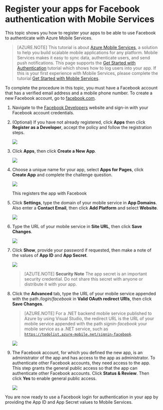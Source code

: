 <properties pageTitle="Register for Facebook authentication - Mobile Services" description="Learn how to use Facebook authentication in your Azure Mobile Services app." services="mobile-services" documentationCenter="" authors="ggailey777" manager="dwrede" editor=""/>

<tags ms.service="mobile-services" ms.workload="mobile" ms.tgt_pltfrm="mobile-multiple" ms.devlang="multiple" ms.topic="article" ms.date="11/21/2014" ms.author="glenga"/>

# Register your apps for Facebook authentication with Mobile Services

This topic shows you how to register your apps to be able to use Facebook to authenticate with Azure Mobile Services. 

> [AZURE.NOTE] This tutorial is about [Azure Mobile Services], a solution to help you build scalable mobile applications for any platform. Mobile Services makes it easy to sync data, authenticate users, and send push notifications. This page supports the <a href="http://azure.microsoft.com/en-us/documentation/articles/mobile-services-ios-get-started-users/">Get Started with Authentication</a> tutorial which shows how to log users into your app. If this is your first experience with Mobile Services, please complete the tutorial <a href="http://azure.microsoft.com/en-us/documentation/articles/mobile-services-ios-get-started/">Get Started with Mobile Services</a>.
	
To complete the procedure in this topic, you must have a Facebook account that has a verified email address and a mobile phone number. To create a new Facebook account, go to <a href="http://go.microsoft.com/fwlink/p/?LinkId=268285" target="_blank">facebook.com</a>.

1. Navigate to the <a href="http://go.microsoft.com/fwlink/p/?LinkId=268286" target="_blank">Facebook Developers</a> website and sign-in with your Facebook account credentials.

2. (Optional) If you have not already registered, click **Apps** then click **Register as a Developer**, accept the policy and follow the registration steps. 

   	![][0]

3. Click **Apps**, then click **Create a New App**.

   	![][1]

4. Choose a unique name for your app, select **Apps for Pages**, click **Create App** and complete the challenge question.

   	![][2]

	This registers the app with Facebook 

5. Click **Settings**, type the domain of your mobile service in **App Domains**. Also enter a **Contact Email**, then click **Add Platform** and select **Website**.

   	![][3]

6. Type the URL of your mobile service in **Site URL**, then click **Save Changes**.

	![][4]

7. Click **Show**, provide your password if requested, then make a note of the values of **App ID** and **App Secret**. 

   	![][5]

	> [AZUTE.NOTE] **Security Note**
	The app secret is an important security credential. Do not share this secret with anyone or distribute it with your app.


8. Click the **Advanced** tab, type the URL of your mobile service appended with the path _/login/facebook_ in **Valid OAuth redirect URIs**, then click **Save Changes**. 

	> [AZURE.NOTE] For a .NET backend mobile service published to Azure by using Visual Studio, the redirect URL is the URL of your mobile service appended with the path _signin-facebook_ your mobile service as a .NET service, such as <code>https://todolist.azure-mobile.net/signin-facebook</code>.  
	
	![][7]

9. The Facebook account, for which you defined the new app, is an administrator of the app and has access to the app as administrator. To authenticate other Facebook accounts, they need access to the app. This step grants the general public access so that the app can authenticate other Facebook accounts. Click **Status & Review**. Then click **Yes** to enable general public access.

    ![][6]



You are now ready to use a Facebook login for authentication in your app by providing the App ID and App Secret values to Mobile Services.  

<!-- Anchors. -->

<!-- Images. -->
[0]: ./media/mobile-services-how-to-register-facebook-authentication/mobile-services-facebook-developer-register.png
[1]: ./media/mobile-services-how-to-register-facebook-authentication/mobile-services-facebook-add-app.png
[2]: ./media/mobile-services-how-to-register-facebook-authentication/mobile-services-facebook-new-app-dialog.png
[3]: ./media/mobile-services-how-to-register-facebook-authentication/mobile-services-facebook-configure-app.png
[4]: ./media/mobile-services-how-to-register-facebook-authentication/mobile-services-facebook-configure-app-2.png
[5]: ./media/mobile-services-how-to-register-facebook-authentication/mobile-services-facebook-completed.png
[6]: ./media/mobile-services-how-to-register-facebook-authentication/mobile-services-facebook-configure-app-general-public.png
[7]: ./media/mobile-services-how-to-register-facebook-authentication/mobile-services-facebook-configure-app-3.png

<!-- URLs. -->
[Facebook Developers]: http://go.microsoft.com/fwlink/p/?LinkId=268286
[Get started with authentication]: /en-us/develop/mobile/tutorials/get-started-with-users-dotnet/
[Azure Management Portal]: https://manage.windowsazure.com/
[Azure Mobile Services]: http://azure.microsoft.com/en-us/services/mobile-services/

